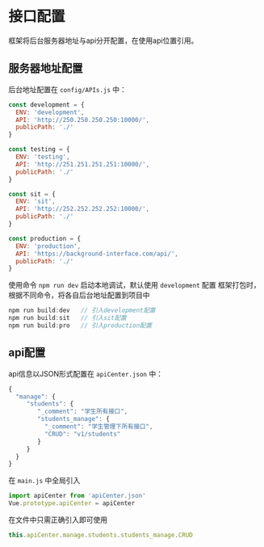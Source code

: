 # 接口配置

框架将后台服务器地址与api分开配置，在使用api位置引用。

## 服务器地址配置

后台地址配置在 `config/APIs.js` 中：

```js
const development = {
  ENV: 'development',
  API: 'http://250.250.250.250:10000/',
  publicPath: './'
}

const testing = {
  ENV: 'testing',
  API: 'http://251.251.251.251:10000/',
  publicPath: './'
}

const sit = {
  ENV: 'sit',
  API: 'http://252.252.252.252:10000/',
  publicPath: './'
}

const production = {
  ENV: 'production',
  API: 'https://background-interface.com/api/',
  publicPath: './'
}
```

使用命令 `npm run dev` 启动本地调试，默认使用 `development` 配置
框架打包时，根据不同命令，将各自后台地址配置到项目中

```js
npm run build:dev   // 引入development配置
npm run build:sit   // 引入sit配置
npm run build:pro   // 引入production配置
```

## api配置

api信息以JSON形式配置在 `apiCenter.json` 中：

```js
{
  "manage": {
     "students": {
        "_comment": "学生所有接口",
        "students_manage": {
          "_comment": "学生管理下所有接口",
          "CRUD": "v1/students"
        }
     }
  }
}
```
在 `main.js` 中全局引入

```js
import apiCenter from 'apiCenter.json'
Vue.prototype.apiCenter = apiCenter
```

在文件中只需正确引入即可使用

```js
this.apiCenter.manage.students.students_manage.CRUD
```




